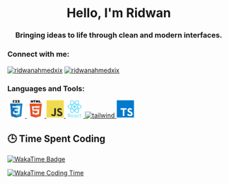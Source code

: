 <h1 align="center">Hello, I'm Ridwan</h1>
<h3 align="center">Bringing ideas to life through clean and modern interfaces.

</h3>

<h3 align="left">Connect with me:</h3>
<p align="left">
<a href="https://linkedin.com/in/ridwanahmedxix" target="blank"><img align="center" src="https://raw.githubusercontent.com/rahuldkjain/github-profile-readme-generator/master/src/images/icons/Social/linked-in-alt.svg" alt="ridwanahmedxix" height="30" width="40" /></a>
<a href="https://instagram.com/ridwanahmedxix" target="blank"><img align="center" src="https://raw.githubusercontent.com/rahuldkjain/github-profile-readme-generator/master/src/images/icons/Social/instagram.svg" alt="ridwanahmedxix" height="30" width="40" /></a>
</p>

<h3 align="left">Languages and Tools:</h3>
<p align="left"> <a href="https://www.w3schools.com/css/" target="_blank" rel="noreferrer"> <img src="https://raw.githubusercontent.com/devicons/devicon/master/icons/css3/css3-original-wordmark.svg" alt="css3" width="40" height="40"/> </a> <a href="https://www.w3.org/html/" target="_blank" rel="noreferrer"> <img src="https://raw.githubusercontent.com/devicons/devicon/master/icons/html5/html5-original-wordmark.svg" alt="html5" width="40" height="40"/> </a> <a href="https://developer.mozilla.org/en-US/docs/Web/JavaScript" target="_blank" rel="noreferrer"> <img src="https://raw.githubusercontent.com/devicons/devicon/master/icons/javascript/javascript-original.svg" alt="javascript" width="40" height="40"/> </a> <a href="https://reactjs.org/" target="_blank" rel="noreferrer"> <img src="https://raw.githubusercontent.com/devicons/devicon/master/icons/react/react-original-wordmark.svg" alt="react" width="40" height="40"/> </a> <a href="https://tailwindcss.com/" target="_blank" rel="noreferrer"> <img src="https://www.vectorlogo.zone/logos/tailwindcss/tailwindcss-icon.svg" alt="tailwind" width="40" height="40"/> </a> <a href="https://www.typescriptlang.org/" target="_blank" rel="noreferrer"> <img src="https://raw.githubusercontent.com/devicons/devicon/master/icons/typescript/typescript-original.svg" alt="typescript" width="40" height="40"/> </a> </p>










## 🕒 Time Spent Coding

[![WakaTime Badge](https://wakatime.com/badge/user/de003095-abba-40f1-96aa-f35a57c72909.svg?style=for-the-badge)](https://wakatime.com/@ridwanahmedxix)

[![WakaTime Coding Time](https://github-readme-stats.vercel.app/api/wakatime?username=ridwanahmedxix&theme=dark&layout=compact&langs_count=8&range=all_time&r=1)](https://wakatime.com/@ridwanahmedxix)

